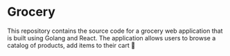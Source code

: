 # Grocery
This repository contains the source code for a grocery web application that is built using Golang and React. The application allows users to browse a catalog of products, add items to their cart 🥦
